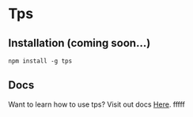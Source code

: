 # Tps

## Installation (coming soon...)

```
npm install -g tps
```

## Docs

Want to learn how to use tps? Visit out docs [Here](./docs/readme.md).
fffff
